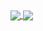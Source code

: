 
<!-- ![header](https://capsule-render.vercel.app/api?type=wave&color=auto&height=150&section=header)
 -->

<!-- ![header](https://capsule-render.vercel.app/api?text=Welcome&fontSize=30&rotate=-35) -->
<!-- <p align="center">
❤️  Welcome❤️
</p> -->

<!-- <a href="https://github.com/anuraghazra/github-readme-stats">
  <img align="center" src="https://github-readme-stats.vercel.app/api?username=lxxyeon&show_icons=true&theme=buefy&hide=stars"/>
</a> -->

<!-- <div align=center>
  ❤️  Welcome❤️
![Anurag's GitHub stats](https://github-readme-stats.vercel.app/api?username=lxxyeon&show_icons=true&theme=buefy&hide=stars)

  </div> -->
  
<a href="https://github.com/anuraghazra/github-readme-stats">
  <img align="center" src="https://github-readme-stats.vercel.app/api/pin/?username=anuraghazra&repo=github-readme-stats" />
</a>
<a href="https://github.com/anuraghazra/convoychat">
  <img align="center" src="https://github-readme-stats.vercel.app/api/pin/?username=anuraghazra&repo=convoychat" />
</a>

  
  
  
  
  
  
  
<!--



**lxxyeon/lxxyeon** is a ✨ _special_ ✨ repository because its `README.md` (this file) appears on your GitHub profile.

Here are some ideas to get you started:

- 🔭 I’m currently working on ...
- 🌱 I’m currently learning ...
- 👯 I’m looking to collaborate on ...
- 🤔 I’m looking for help with ...
- 💬 Ask me about ...
- 📫 How to reach me: ...
- 😄 Pronouns: ...
- ⚡ Fun fact: ...
-->

